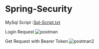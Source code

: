 # Spring-Security

MySql Script :[Sql-Script.txt](https://github.com/AshanManuka/Spring-Security/files/12658099/Sql-Script.txt)

Login Request
![postman](https://github.com/AshanManuka/Spring-Security/assets/88023478/d3ada54b-fe97-4141-a2e5-43acd6294df2)

Get Request with Bearer Token
![postman2](https://github.com/AshanManuka/Spring-Security/assets/88023478/ccc55417-3c6e-4d22-953d-481606e18138)
